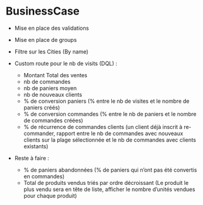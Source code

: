 # BusinessCase
- Mise en place des validations
- Mise en place de groups
- Filtre sur les Cities (By name)
- Custom route pour le nb de visits (DQL) :
    + Montant Total des ventes
    + nb de commandes
    + nb de paniers moyen
    + nb de nouveaux clients
    + % de conversion paniers (% entre le nb de visites et le nombre de paniers créés)
    + % de conversion commandes (% entre le nb de paniers et le nombre de
    commandes créées)
    + % de récurrence de commandes clients (un client déjà inscrit à re-commander,
rapport entre le nb de commandes avec nouveaux clients sur la plage
sélectionnée et le nb de commandes avec clients existants)

- Reste à faire :
    - % de paniers abandonnées (% de paniers qui n’ont pas été convertis en
commandes)
    - Total de produits vendus triés par ordre décroissant (Le produit le plus vendu
sera en tête de liste, afficher le nombre d’unités vendues pour chaque produit)
    